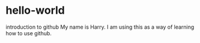 # hello-world
introduction to github
My name is Harry. I am using this as a way of learning how to use github.
